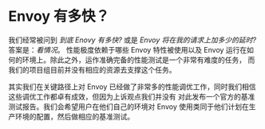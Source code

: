 Envoy 有多快？
==================

我们经常被问到 *到底 Enovy 有多快?* 或是 *Envoy 将在我的请求上加多少的延时?* 答案是：*看情况*。
性能极度依赖于哪些 Envoy 特性被使用以及 Envoy 运行在如何的环境上。除此之外，运作准确完备的性能测试是一个非常有难度的任务，
而我们的项目组目前并没有相应的资源去支撑这个任务。

其实我们在关键路径上对 Envoy 已经做了非常多的性能调优工作，同时我们相信这些调优工作都卓有成效，但因为上诉观点我们并没有
对此发布一个官方的基准测试报告。我们会希望用户在他们自己的环境对 Envoy 使用类同于他们计划在生产环境的配置，然后做相应的基准测试。